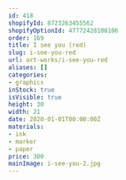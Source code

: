 ```yaml
---
id: 418
shopifyId: 8723263455562
shopifyOptionId: 47772428108106
order: 169
title: I see you (red)
slug: i-see-you-red
url: art-works/i-see-you-red
aliases: []
categories:
- graphics
inStock: true
isVisible: true
height: 30
width: 21
date: 2020-01-01T00:00:00Z
materials:
- ink
- marker
- paper
price: 300
mainImage: i-see-you-2.jpg
---
```

